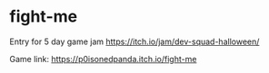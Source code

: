 # fight-me
Entry for 5 day game jam https://itch.io/jam/dev-squad-halloween/

Game link: https://p0isonedpanda.itch.io/fight-me
